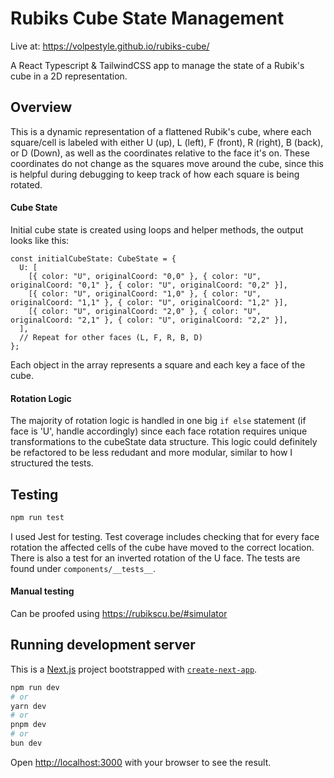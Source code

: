 # Rubiks Cube State Management

Live at: https://volpestyle.github.io/rubiks-cube/

A React Typescript & TailwindCSS app to manage the state of a Rubik's cube in a 2D representation.

## Overview

This is a dynamic representation of a flattened Rubik's cube, where each square/cell is labeled with either U (up), L (left), F (front), R (right), B (back), or D (Down), as well as the coordinates relative to the face it's on. These coordinates do not change as the squares move around the cube, since this is helpful during debugging to keep track of how each square is being rotated.

#### Cube State

Initial cube state is created using loops and helper methods, the output looks like this:

```
const initialCubeState: CubeState = {
  U: [
    [{ color: "U", originalCoord: "0,0" }, { color: "U", originalCoord: "0,1" }, { color: "U", originalCoord: "0,2" }],
    [{ color: "U", originalCoord: "1,0" }, { color: "U", originalCoord: "1,1" }, { color: "U", originalCoord: "1,2" }],
    [{ color: "U", originalCoord: "2,0" }, { color: "U", originalCoord: "2,1" }, { color: "U", originalCoord: "2,2" }],
  ],
  // Repeat for other faces (L, F, R, B, D)
};
```

Each object in the array represents a square and each key a face of the cube.

#### Rotation Logic

The majority of rotation logic is handled in one big `if else` statement (if face is 'U', handle accordingly) since each face rotation requires unique transformations to the cubeState data structure. This logic could definitely be refactored to be less redudant and more modular, similar to how I structured the tests.

## Testing

```bash
npm run test
```

I used Jest for testing. Test coverage includes checking that for every face rotation the affected cells of the cube have moved to the correct location. There is also a test for an inverted rotation of the U face.
The tests are found under `components/__tests__`.

#### Manual testing

Can be proofed using https://rubikscu.be/#simulator

## Running development server

This is a [Next.js](https://nextjs.org/) project bootstrapped with [`create-next-app`](https://github.com/vercel/next.js/tree/canary/packages/create-next-app).

```bash
npm run dev
# or
yarn dev
# or
pnpm dev
# or
bun dev
```

Open [http://localhost:3000](http://localhost:3000) with your browser to see the result.
